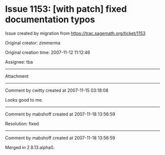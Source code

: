 # Issue 1153: [with patch] fixed documentation typos

Issue created by migration from https://trac.sagemath.org/ticket/1153

Original creator: zimmerma

Original creation time: 2007-11-12 11:12:46

Assignee: tba




---

Attachment


---

Comment by cwitty created at 2007-11-15 03:18:08

Looks good to me.


---

Comment by mabshoff created at 2007-11-18 13:56:59

Resolution: fixed


---

Comment by mabshoff created at 2007-11-18 13:56:59

Merged in 2.8.13.alpha0.

